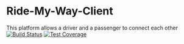 # Ride-My-Way-Client
This platform allows a driver and a passenger to connect each other
[![Build Status](https://travis-ci.org/DanielAdek/Ride-My-Way-Client.svg?branch=develop)](https://travis-ci.org/DanielAdek/Ride-My-Way-Client) [![Test Coverage](https://api.codeclimate.com/v1/badges/408e42cf305b2118d976/test_coverage)](https://codeclimate.com/github/DanielAdek/Ride-My-Way-Client/test_coverage)